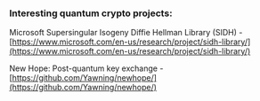 ### Interesting quantum crypto projects:

Microsoft Supersingular Isogeny Diffie Hellman Library
(SIDH) - [https://www.microsoft.com/en-us/research/project/sidh-library/](https://www.microsoft.com/en-us/research/project/sidh-library/)

New Hope: Post-quantum key exchange - [https://github.com/Yawning/newhope/](https://github.com/Yawning/newhope/)
